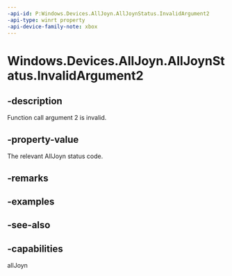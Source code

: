 ```yaml
---
-api-id: P:Windows.Devices.AllJoyn.AllJoynStatus.InvalidArgument2
-api-type: winrt property
-api-device-family-note: xbox
---
```


<!-- Property syntax
public int InvalidArgument2 { get; }
-->

# Windows.Devices.AllJoyn.AllJoynStatus.InvalidArgument2

## -description
Function call argument 2 is invalid.

## -property-value
The relevant AllJoyn status code.

## -remarks

## -examples

## -see-also


## -capabilities
allJoyn
